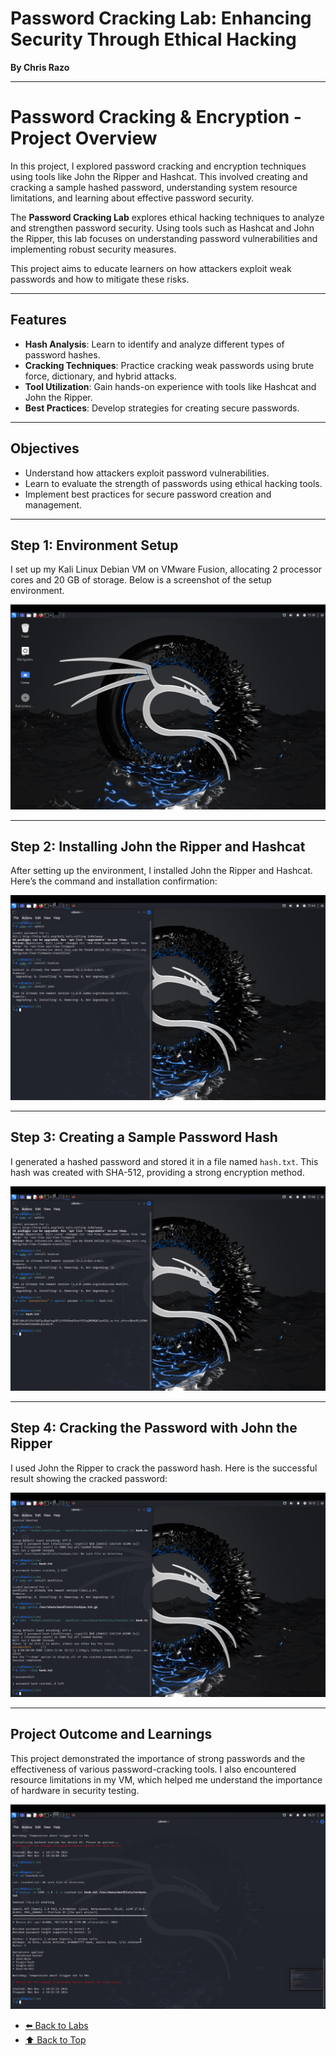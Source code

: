 # Password Cracking Lab: Enhancing Security Through Ethical Hacking

**By Chris Razo**

---

# Password Cracking & Encryption - Project Overview

In this project, I explored password cracking and encryption techniques using tools like John the Ripper and Hashcat. This involved creating and cracking a sample hashed password, understanding system resource limitations, and learning about effective password security.

The **Password Cracking Lab** explores ethical hacking techniques to analyze and strengthen password security. Using tools such as Hashcat and John the Ripper, this lab focuses on understanding password vulnerabilities and implementing robust security measures.

This project aims to educate learners on how attackers exploit weak passwords and how to mitigate these risks.

---

## Features

- **Hash Analysis**: Learn to identify and analyze different types of password hashes.
- **Cracking Techniques**: Practice cracking weak passwords using brute force, dictionary, and hybrid attacks.
- **Tool Utilization**: Gain hands-on experience with tools like Hashcat and John the Ripper.
- **Best Practices**: Develop strategies for creating secure passwords.

---

## Objectives

- Understand how attackers exploit password vulnerabilities.
- Learn to evaluate the strength of passwords using ethical hacking tools.
- Implement best practices for secure password creation and management.

---

## Step 1: Environment Setup

I set up my Kali Linux Debian VM on VMware Fusion, allocating 2 processor cores and 20 GB of storage. Below is a screenshot of the setup environment.

![Enviroment Setup](../assets/images/Eviroment-Setup.png)


---

## Step 2: Installing John the Ripper and Hashcat

After setting up the environment, I installed John the Ripper and Hashcat. Here’s the command and installation confirmation:

![Installation of Tools](../assets/images/Install-John-and-Hashcat.png)

---

## Step 3: Creating a Sample Password Hash

I generated a hashed password and stored it in a file named `hash.txt`. This hash was created with SHA-512, providing a strong encryption method.

![Password Hash Creation](../assets/images/Create-Sample-Password-Hash.png)

---

## Step 4: Cracking the Password with John the Ripper

I used John the Ripper to crack the password hash. Here is the successful result showing the cracked password:

![John the Ripper Cracking Result](../assets/images/John-3.png)

---

## Project Outcome and Learnings

This project demonstrated the importance of strong passwords and the effectiveness of various password-cracking tools. I also encountered resource limitations in my VM, which helped me understand the importance of hardware in security testing.


![Hashcat Limitations on Kali Linux VM via VMWare Fusion for MacOS](../assets/images/Hashcat-2.png)

- [⬅️ Back to Labs](https://c-razo.github.io/portfolio-v2)
- [⬆️ Back to Top](#password-cracking-lab-enhancing-security-through-ethical-hacking)

